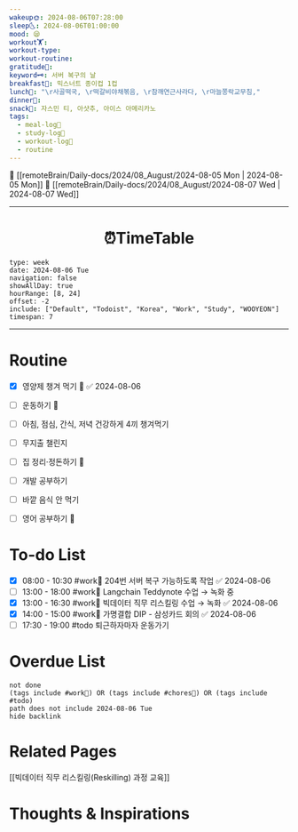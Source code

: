 ```yaml
---
wakeup🌞: 2024-08-06T07:28:00
sleep🌜: 2024-08-06T01:00:00
mood: 😪
workout🏋️: 
workout-type: 
workout-routine: 
gratitude🙏: 
keyword🗝️: 서버 복구의 날
breakfast🍳: 믹스너트 종이컵 1컵
lunch🍚: "\r사골떡국, \r떡갈비야채볶음, \r참깨연근사라다, \r마늘쫑락교무침,"
dinner🥗: 
snack🍬: 자스민 티, 아샷추, 아이스 아메리카노
tags:
  - meal-log📝
  - study-log📓
  - workout-log💪
  - routine
---
```


🔺 [[remoteBrain/Daily-docs/2024/08_August/2024-08-05 Mon | 2024-08-05 Mon]]
🔻 [[remoteBrain/Daily-docs/2024/08_August/2024-08-07 Wed | 2024-08-07 Wed]]
___
<h1> <center>⏰TimeTable </center> </h1>

```gEvent
type: week
date: 2024-08-06 Tue
navigation: false
showAllDay: true
hourRange: [8, 24]
offset: -2
include: ["Default", "Todoist", "Korea", "Work", "Study", "WOOYEON"]
timespan: 7
```

--- 


# Routine 

- [x] 영양제 챙겨 먹기 🔼 ✅ 2024-08-06
- [ ] 운동하기 🔼
- [ ] 아침, 점심, 간식, 저녁 건강하게 4끼 챙겨먹기
- [ ] 무지출 챌린지 
- [ ] 집 정리·정돈하기 🔼
- [ ] 개발 공부하기
- [ ] 바깥 음식 안 먹기 
- [ ] 영어 공부하기 🔼 


# To-do List

- [x] 08:00 - 10:30 #work💼 204번 서버 복구 가능하도록 작업 ✅ 2024-08-06
- [ ] 13:00 - 18:00 #work💼 Langchain Teddynote 수업 → 녹화 중 
- [x] 13:00 - 16:30 #work💼 빅데이터 직무 리스킬링 수업 → 녹화 ✅ 2024-08-06
- [x] 14:00 - 15:00 #work💼 가명결합 DIP - 삼성카드 회의 ✅ 2024-08-06
- [ ] 17:30 - 19:00 #todo 퇴근하자마자 운동가기

# Overdue List
```tasks
not done
(tags include #work💼) OR (tags include #chores🧺) OR (tags include #todo)
path does not include 2024-08-06 Tue
hide backlink
```

# Related Pages

[[빅데이터 직무 리스킬링(Reskilling) 과정 교육]]

# Thoughts & Inspirations

